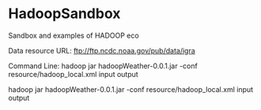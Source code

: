 # HadoopSandbox
Sandbox and examples of HADOOP eco

Data resource URL:
ftp://ftp.ncdc.noaa.gov/pub/data/igra

Command Line:
hadoop jar hadoopWeather-0.0.1.jar -conf resource/hadoop_local.xml input output

hadoop jar hadoopWeather-0.0.1.jar -conf resource/hadoop_local.xml input output
